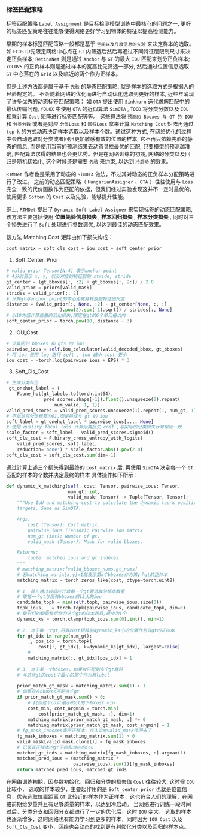 ### 标签匹配策略

标签匹配策略 `Label Assignment` 是目标检测模型训练中最核心的问题之一,
更好的标签匹配策略往往能够使得网络更好学习到物体的特征以提高检测能力。

早期的样本标签匹配策略一般都是基于 `空间以及尺度信息的先验` 来决定样本的选取。
如 `FCOS` 中先限定网格中心点在 `GT` 内筛选后然后再通过不同特征层限制尺寸来决定正负样本;
`RetinaNet` 则是通过 `Anchor` 与 `GT` 的最大 `IOU` 匹配来划分正负样本;
`YOLOV5` 的正负样本则是通过样本的宽高比先筛选一部分, 然后通过位置信息选取
`GT` 中心落在的 `Grid` 以及临近的两个作为正样本。

但是上述方法都是属于基于 `先验` 的静态匹配策略, 就是样本的选取方式是根据人的经验规定的。
不会随着网络的优化而进行自动优化选取到更好的样本, 近些年涌现了许多优秀的动态标签匹配策略：
如 `OTA` 提出使用 `Sinkhorn` 迭代求解匹配中的最优传输问题, `YOLOX` 中使用 `OTA` 的近似算法
`SimOTA` , `TOOD` 将分类分数以及 `IOU` 相乘计算 `Cost` 矩阵进行标签匹配等等。
这些算法将 `预测的 Bboxes 与 GT 的 IOU ` 和 `分类分数`
或者是对应 `分类Loss` 和 `回归Loss` 拿来计算 `Matching Cost` 矩阵再通过 `top-k`
的方式动态决定样本选取以及样本个数。通过这种方式,
在网络优化的过程中会自动选取对分类或者回归更加敏感有效的位置的样本,
它不再只依赖先验的静态的信息, 而是使用当前的预测结果去动态寻找最优的匹配,
只要模型的预测越准确, 匹配算法求得的结果也会更优秀。但是在网络训练的初期,
网络的分类以及回归是随机初始化, 这个时候还是需要 `先验` 来约束, 以达到 `冷启动` 的效果。

`RTMDet` 作者也是采用了动态的 `SimOTA` 做法，不过其对动态的正负样本分配策略进行了改进。 
之前的动态匹配策略（ `HungarianAssigner` 、`OTA` ）往往使用与 `Loss`
完全一致的代价函数作为匹配的依据，但我们经过实验发现这并不一定时最优的。
使用更多 `Soften` 的 `Cost` 以及先验，能够提升性能。

综上, `RTMDet` 提出了 `Dynamic Soft Label Assigner` 来实现标签的动态匹配策略,
该方法主要包括使用
**位置先验信息损失** , **样本回归损失** , **样本分类损失** , 同时对三个损失进行了 `Soft`
处理进行参数调优, 以达到最佳的动态匹配效果。

该方法 Matching Cost 矩阵由如下损失构成：

```python
cost_matrix = soft_cls_cost + iou_cost + soft_center_prior
```

1. Soft_Center_Prior

```python
# valid_prior Tensor[N,4] 表示anchor point
# 4分别表示 x, y, 以及对应的特征层的 stride, stride
gt_center = (gt_bboxes[:, :2] + gt_bboxes[:, 2:]) / 2.0
valid_prior = priors[valid_mask]
strides = valid_prior[:, 2]
# 计算gt与anchor point的中心距离并转换到特征图尺度
distance = (valid_prior[:, None, :2] - gt_center[None, :, :]
                    ).pow(2).sum(-1).sqrt() / strides[:, None]
# 以10为底计算位置的软化损失,限定在gt的6个单元格以内
soft_center_prior = torch.pow(10, distance - 3)
```

2. IOU_Cost

```python
# 计算回归 bboxes 和 gts 的 iou
pairwise_ious = self.iou_calculator(valid_decoded_bbox, gt_bboxes)
# 将 iou 使用 log 进行 soft , iou 越小 cost 更小
iou_cost = -torch.log(pairwise_ious + EPS) * 3
```

3. Soft_Cls_Cost

```python
# 生成分类标签
 gt_onehot_label = (
    F.one_hot(gt_labels.to(torch.int64),
              pred_scores.shape[-1]).float().unsqueeze(0).repeat(
                  num_valid, 1, 1))
valid_pred_scores = valid_pred_scores.unsqueeze(1).repeat(1, num_gt, 1)
# 不单单将分类标签为01,而是换成与 gt 的 iou
soft_label = gt_onehot_label * pairwise_ious[..., None]
# 使用 quality focal loss 计算分类损失 cost ,与实际的分类损失计算保持一致
scale_factor = soft_label - valid_pred_scores.sigmoid()
soft_cls_cost = F.binary_cross_entropy_with_logits(
    valid_pred_scores, soft_label,
    reduction='none') * scale_factor.abs().pow(2.0)
soft_cls_cost = soft_cls_cost.sum(dim=-1)
```



通过计算上述三个损失得到最终的 `cost_matrix` 后, 再使用 `SimOTA` 决定每一个 `GT` 匹配的样本的个数并决定最终的样本
具体操作如下所示：
```python
def dynamic_k_matching(self, cost: Tensor, pairwise_ious: Tensor,
                       num_gt: int,
                       valid_mask: Tensor) -> Tuple[Tensor, Tensor]:
    """Use IoU and matching cost to calculate the dynamic top-k positive
    targets. Same as SimOTA.

    Args:
        cost (Tensor): Cost matrix.
        pairwise_ious (Tensor): Pairwise iou matrix.
        num_gt (int): Number of gt.
        valid_mask (Tensor): Mask for valid bboxes.

    Returns:
        tuple: matched ious and gt indexes.
    """
    # matching_matrix:[valid_bboxes_nums,gt_nums]
    # 若matching_marix[x,y]=1就表示第x个bboxes作为第y个gt的正样本
    matching_matrix = torch.zeros_like(cost, dtype=torch.uint8)
    
    # 1. 首先通过自适应计算每一个gt要选取的样本数量
    # 取每一个gt与所有bboxes前13大的iou
    candidate_topk = min(self.topk, pairwise_ious.size(0))
    topk_ious, _ = torch.topk(pairwise_ious, candidate_topk, dim=0)
    # 取它们的和取整后作为这个gt的样本数目,最少为1个
    dynamic_ks = torch.clamp(topk_ious.sum(0).int(), min=1)
    
    # 2. 对于每一个gt,将其cost矩阵前dynamic_ks小的位置作为该gt的正样本
    for gt_idx in range(num_gt):
        _, pos_idx = torch.topk(
            cost[:, gt_idx], k=dynamic_ks[gt_idx], largest=False)
        # 
        matching_matrix[:, gt_idx][pos_idx] = 1
        
    # 3. 对于某一个bboxes，如果被匹配到多个gt就将
    # 与这些gt的cost中最小的那个作为其label
    
    prior_match_gt_mask = matching_matrix.sum(1) > 1
    # 如果存在bboxes匹配多个gt
    if prior_match_gt_mask.sum() > 0:
        # 找到这个cost最小的gt的下标cost_min
        cost_min, cost_argmin = torch.min(
            cost[prior_match_gt_mask, :], dim=1)
        matching_matrix[prior_match_gt_mask, :] *= 0
        matching_matrix[prior_match_gt_mask, cost_argmin] = 1
    # fg_mask_inboxes表示正样本，存入实参valid_mask传回去了
    fg_mask_inboxes = matching_matrix.sum(1) > 0
    valid_mask[valid_mask.clone()] = fg_mask_inboxes
    # 记录其正样本的gt下标和对应的iou
    matched_gt_inds = matching_matrix[fg_mask_inboxes, :].argmax(1)
    matched_pred_ious = (matching_matrix *
                         pairwise_ious).sum(1)[fg_mask_inboxes]
    return matched_pred_ious, matched_gt_inds

```

在网络训练初期，因参数初始化，回归和分类的损失值 `Cost` 往往较大, 这时候 `IOU` 比较小，
选取的样本较少，主要起作用的是 `Soft_center_prior` 也就是位置信息，优先选取位置距离 `GT`
比较近的样本作为正样本，这也符合人们的理解，在网络前期给少量并且有足够质量的样本，以达到冷启动。
当网络进行训练一段时间过后，分类分支和回归分支都进行了一定的优化后，这时 `IOU` 变大，
选取的样本也逐渐增多，这时网络也有能力学习到更多的样本，同时因为 `IOU_Cost` 以及 `Soft_Cls_Cost`
变小，网络也会动态的找到更有利优化分类以及回归的样本点。
